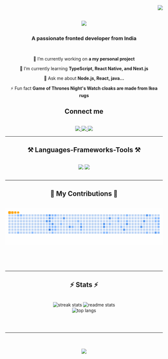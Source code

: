 <img align="right" src="https://visitor-badge.laobi.icu/badge?page_id=OmkarTipugade.OmkarTipugade" />

<h1 align="center">
    <img src="https://readme-typing-svg.herokuapp.com/?font=Righteous&size=35&center=true&vCenter=true&width=500&height=70&duration=4000&lines=Hi+There!+👋;+I'm+Omkar+Tipugade!;" />
</h1>

<h3 align="center">A passionate fronted developer from India</h3>

<br/>

<div align="center">
 
 🔭 I’m currently working on **a my personal project**
 
 🌱 I’m currently learning **TypeScript, React Native, and Next.js**

💬 Ask me about **Node.js, React, java...**

⚡ Fun fact **Game of Thrones Night's Watch cloaks are made from Ikea rugs**

 </div>
 
<div align="center">
    <h2>Connect me</h2>
    <br>
  <a href="mailto:omtipugade3904@gmail.com">
    <img src="https://skillicons.dev/icons?i=gmail" />
  </a>
  <a href="https://linkedin.com/in/omkar-tipugade" target="_blank">
      <img src="https://skillicons.dev/icons?i=linkedin" />
  </a>
    <a href="https://instagram.com/omkar_.1523">
    <img src="https://skillicons.dev/icons?i=instagram" />
  </a>
</div>

 <hr/>
 
<h2 align="center">⚒️ Languages-Frameworks-Tools ⚒️</h2>
<br/>
<div align="center">
    <img src="https://skillicons.dev/icons?i=react,nextjs,bootstrap,html,css,vscode,github,tailwind,git,npm,php,nodejs,vite,sass,replit,mongodb,linux" />
    <img src="https://skillicons.dev/icons?i=javascript,typescript,cs,c,cpp,java" /><br>
</div>

<br/>
<hr/>

<div align="center">
  <h2>🐍 My Contributions 🐍</h2>
  <br>
  <img alt="snake eating my contributions" src="https://github.com/OmkarTipugade/OmkarTipugade/blob/output/github-contribution-grid-snake.gif" />
  
  <br/><br/><br/>
</div>

<hr/>

<h2 align="center">⚡ Stats ⚡</h2>
<br>
<div align=center>
  <img width=390 src="https://github-readme-streak-stats-salesp07.vercel.app/?user=OmkarTipugade&count_private=true&theme=react&border_radius=10" alt="streak stats"/>
  <img width=390 src="https://github-readme-stats-salesp07.vercel.app/api?username=OmkarTipugade&count_private=true&show_icons=true&theme=react&rank_icon=github&border_radius=10" alt="readme stats" />
  <br/>
  <img width=325 align="center" src="https://github-readme-stats-salesp07.vercel.app/api/top-langs/?username=OmkarTipugade&hide=HTML&langs_count=8&layout=compact&theme=react&border_radius=10&size_weight=0.5&count_weight=0.5&exclude_repo=github-readme-stats" alt="top langs" />
</div>

<br/><br/>

<hr/>
<h1 align="center">
    <img src="https://readme-typing-svg.herokuapp.com/?font=Righteous&size=35&center=true&vCenter=true&width=500&height=70&duration=4000&lines=Thank+You...!" />
</h1>
<br/>

